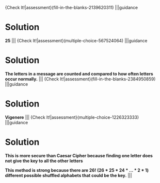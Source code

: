 {Check It!|assessment}(fill-in-the-blanks-2139620311)
|||guidance
# Solution
**25**
|||
{Check It!|assessment}(multiple-choice-567524064)
|||guidance
# Solution
**The letters in a message are counted and compared to how often letters occur normally.**
|||
{Check It!|assessment}(fill-in-the-blanks-2384950859)
|||guidance
# Solution
**Vigenere**
|||
{Check It!|assessment}(multiple-choice-1226323333)
|||guidance
# Solution
**This is more secure than Caesar Cipher because finding one letter does not give the key to all the other letters**

**This method is strong because there are 26! (26 * 25 * 24 * … * 2 * 1) different possible shuffled alphabets that could be the key.**
|||
